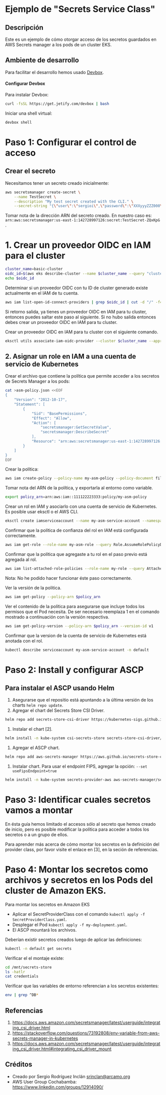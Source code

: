 # Ejemplo de "Secrets Service Class"

## Descripción

Este es un ejemplo de cómo otorgar acceso de los secretos guardados en AWS Secrets manager a los pods de un cluster EKS.

## Ambiente de desarrollo

Para facilitar el desarrollo hemos usado [Devbox](https://www.jetify.com/devbox/docs/).

#### Configurar Devbox

Para instalar Devbox:

```sh
curl -fsSL https://get.jetify.com/devbox | bash
```

Iniciar una shell virtual:

```sh
devbox shell
```

# Paso 1: Configurar el control de acceso

## Crear el secreto

Necesitamos tener un secreto creado inicialmente:

```sh
aws secretsmanager create-secret \
    --name TestSecret \
    --description "My test secret created with the CLI." \
    --secret-string "{\"user\":\"sergioi\",\"password\":\"XXXyyyZZZ000\"}"
``` 
Tomar nota de la dirección ARN del secreto creado. En nuestro caso es: `arn:aws:secretsmanager:us-east-1:142728997126:secret:TestSecret-ZQxKpG` .

# 1. Crear un proveedor OIDC en IAM para el cluster

```sh
cluster_name=basic-cluster
oidc_id=$(aws eks describe-cluster --name $cluster_name --query "cluster.identity.oidc.issuer" --output text | cut -d '/' -f 5)
echo $oidc_id
```

Determinar si un proveedor OIDC con tu ID de cluster generado existe actualmente en el IAM de tu cuenta.

```sh
aws iam list-open-id-connect-providers | grep $oidc_id | cut -d "/" -f4
```

Si retorno salida, ya tienes un proveedor OIDC en IAM para tu cluster, entonces puedes saltar este paso al siguiente. Si no hubo salida entonces debes crear un proveedor OIDC en IAM para tu cluster.

Crear un proveedor OIDC en IAM para tu cluster con el siguiente comando.

```sh
eksctl utils associate-iam-oidc-provider --cluster $cluster_name --approve
```

## 2. Asignar un role en IAM a una cuenta de servicio de Kubernetes

Crear el archivo que contiene la política que permite acceder a los secretos de Secrets Manager a los pods:

```sh
cat >asm-policy.json <<EOF
{
    "Version": "2012-10-17",
    "Statement": [
        {
            "Sid": "BasePermissions",
            "Effect": "Allow",
            "Action": [
                "secretsmanager:GetSecretValue",
                "secretsmanager:DescribeSecret"
            ],
            "Resource": "arn:aws:secretsmanager:us-east-1:142728997126:secret:TestSecret-ZQxKpG"
        }
    ]
}
EOF
```

Crear la política:

```sh
aws iam create-policy --policy-name my-asm-policy --policy-document file://asm-policy.json
```
Tomar nota del ARN de la política, y exportarla al entorno como variable.

```sh
export policy_arn=arn:aws:iam::111122223333:policy/my-asm-policy
```

Crear un rol en IAM y asociarlo con una cuenta de servicio de Kubernetes. Es posible usar eksctl o el AWS CLI.

```sh
eksctl create iamserviceaccount --name my-asm-service-account --namespace default --cluster $cluster_name --role-name my-asm-role --attach-policy-arn $policy_arn --approve
```

Confirmar que la política de confianza del rol en IAM está configurada correctamente.

```sh
aws iam get-role --role-name my-asm-role --query Role.AssumeRolePolicyDocument
```

Confirmar que la política que agregaste a tu rol en el paso previo está agregada al rol.

```sh
aws iam list-attached-role-policies --role-name my-role --query AttachedPolicies[].PolicyArn --output text
```
Nota: No he podido hacer funcionar éste paso correctamente.

Ver la versión de la politica.

```sh
aws iam get-policy --policy-arn $policy_arn
```

Ver el contenido de la política para asegurarse que incluye todos los permisos que el Pod necesita. De ser necesario reemplaza 1 en el comando mostrado a continuación con la versión respectiva.

```sh
aws iam get-policy-version --policy-arn $policy_arn --version-id v1

```

Confirmar que la version de la cuenta de servicio de Kubernetes está anotada con el rol.

```sh
kubectl describe serviceaccount my-asm-service-account -n default
```

# Paso 2: Install y configurar ASCP

## Para instalar el ASCP usando Helm

1. Asegurarse que el repositio está apuntando a la última versión de los charts `helm repo update`.
2. Agregar el chart del Secrets Store CSI Driver.
```sh
helm repo add secrets-store-csi-driver https://kubernetes-sigs.github.io/secrets-store-csi-driver/charts
```
1. Instalar el chart [2].
```sh
helm install -n kube-system csi-secrets-store secrets-store-csi-driver/secrets-store-csi-driver --set syncSecret.enabled=true
```
1. Agregar el ASCP chart.
```sh
helm repo add aws-secrets-manager https://aws.github.io/secrets-store-csi-driver-provider-aws
```
1. Instalar chart. Para usar el endpoint FIPS, agregar la opción: `--set useFipsEndpoint=true`
```sh
helm install -n kube-system secrets-provider-aws aws-secrets-manager/secrets-store-csi-driver-provider-aws
```

# Paso 3: Identificar cuales secretos vamos a montar

En ésta guía hemos limitado el accesos sólo al secreto que hemos creado de inicio, pero es posible modificar la política para acceder a todos los secretos o a un grupo de ellos.

Para aprender más acerca de cómo montar los secretos en la definición del provider class, por favor visite el enlace en [3], en la seción de referencias.

# Paso 4: Montar los secretos como archivos y secretos en los Pods del cluster de Amazon EKS.

Para montar los secretos en Amazon EKS
- Aplicar el SecretProviderClass con el comando `kubectl apply -f SecretProviderClass.yaml`.
- Desplegar el Pod `kubectl apply -f my-deployment.yaml`.
- El ASCP mountará los archivos.

Deberían existir secretos creados luego de aplicar las definiciones:

```sh
kubectl -n default get secrets
```

Verificar el el montaje exíste:

```sh
cd /mnt/secrets-store
ls -hatlr
cat credentials
```

Verificar que las variables de entorno referencian a los secretos existentes:

```sh
env | grep ^DB*
```

## Referencias
1. https://docs.aws.amazon.com/secretsmanager/latest/userguide/integrating_csi_driver.html
2. https://stackoverflow.com/questions/73192808/env-variable-from-aws-secrets-manager-in-kubernetes
3. https://docs.aws.amazon.com/secretsmanager/latest/userguide/integrating_csi_driver.html#integrating_csi_driver_mount

## Créditos

- Creado por Sergio Rodríguez Inclán <srinclan@arcamo.org>
- AWS User Group Cochabamba: https://www.linkedin.com/groups/12914090/
